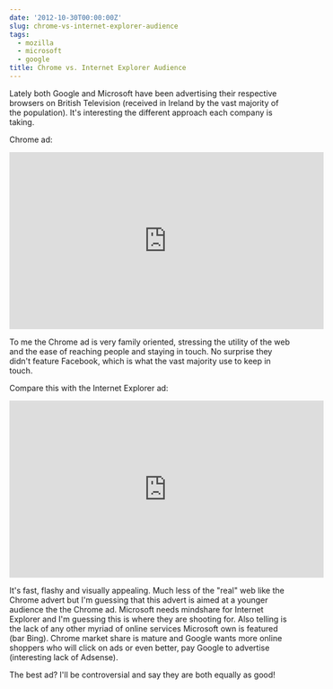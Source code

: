 ```yaml
---
date: '2012-10-30T00:00:00Z'
slug: chrome-vs-internet-explorer-audience
tags:
  - mozilla
  - microsoft
  - google
title: Chrome vs. Internet Explorer Audience
---
```


Lately both Google and Microsoft have been advertising their respective browsers
on British Television (received&nbsp;in Ireland by the vast majority of the
population). It's interesting the different approach each company is taking.

Chrome ad:

<iframe allowfullscreen="allowfullscreen" frameborder="0" height="315" src="http://www.youtube.com/embed/E0qDrRJT4zE" width="560"></iframe>

To me the Chrome ad is very family oriented, stressing the utility of the web
and the ease of reaching people and staying in touch. No&nbsp;surprise they
didn't feature Facebook, which is what the vast majority use to keep in
touch.<br />

Compare this with the Internet Explorer ad:<br />

<iframe allowfullscreen="allowfullscreen" frameborder="0" height="315" src="http://www.youtube.com/embed/TnKhueORI_g" width="560"></iframe><br />

It's fast, flashy and visually appealing. Much less of the "real" web like the
Chrome advert but I'm guessing that this advert is aimed at a younger audience
the the Chrome ad. Microsoft needs mindshare for Internet Explorer and I'm
guessing this is where they are shooting for. Also telling is the lack of any
other myriad of online services Microsoft own is featured (bar Bing). Chrome
market share is mature and Google wants more online shoppers who will click on
ads or even better, pay Google to advertise (interesting lack of Adsense).<br />

The best ad? I'll be controversial and say they are both equally as good!
